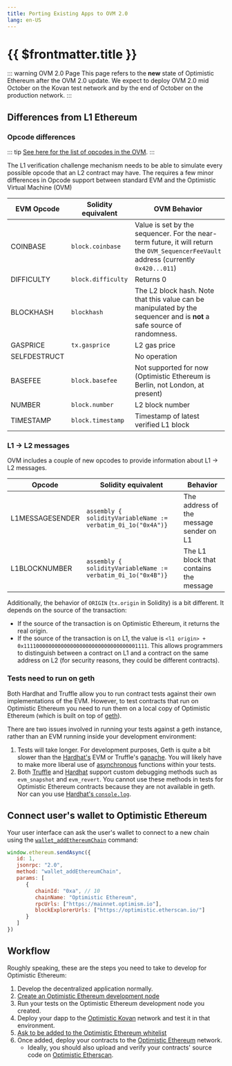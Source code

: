 ```yaml
---
title: Porting Existing Apps to OVM 2.0
lang: en-US
---
```


# {{ $frontmatter.title }}

::: warning OVM 2.0 Page
This page refers to the **new** state of Optimistic Ethereum after the
OVM 2.0 update. We expect to deploy OVM 2.0 mid October on the Kovan
test network and by the end of October on the production network.
:::


## Differences from L1 Ethereum

### Opcode differences

::: tip
[See here for the list of opcodes in the OVM](https://github.com/ethereum-optimism/optimism/blob/master/l2geth/core/vm/opcodes.go).
:::

The L1 verification challenge mechanism needs to be able to simulate every possible 
opcode that an L2 contract may have. The requires a few minor differences in Opcode 
support between standard EVM and the Optimistic Virtual Machine (OVM)

| EVM Opcode  | Solidity equivalent | OVM Behavior |
| - | - | - |
| COINBASE	 | `block.coinbase`   | Value is set by the sequencer. For the near-term future, it will return the `OVM_SequencerFeeVault` address (currently `0x420...011`) |
| DIFFICULTY | `block.difficulty` | Returns 0 |
| BLOCKHASH	 | `blockhash`        |	The L2 block hash. Note that this value can be manipulated by the sequencer and is **not** a safe source of randomness. |
| GASPRICE   | `tx.gasprice`      | L2 gas price |
| SELFDESTRUCT |                  | No operation |
| BASEFEE    | `block.basefee`    | Not supported for now (Optimistic Ethereum is Berlin, not London, at present) |
| NUMBER     | `block.number`     | L2 block number |
| TIMESTAMP  | `block.timestamp`  | Timestamp of latest verified L1 block |


### L1 -> L2 messages

OVM includes a couple of new opcodes to provide information about L1 -> L2 messages.

| Opcode  | Solidity equivalent | Behavior |
| - | - | - |
| L1MESSAGESENDER | `assembly { solidityVariableName := verbatim_0i_1o("0x4A")}` | The address of the message sender on L1 |
| L1BLOCKNUMBER | `assembly { solidityVariableName := verbatim_0i_1o("0x4B")}` | The L1 block that contains the message |

Additionally, the behavior of `ORIGIN` (`tx.origin` in Solidity) is a bit different.
It depends on the source of the transaction:

* If the source of the transaction is on Optimistic Ethereum, it returns the real origin.
* If the source of the transaction is on L1, the value is 
  `<l1 origin> + 0x1111000000000000000000000000000000001111`. This allows programmers
  to distinguish between a contract on L1 and a contract on the same address on L2
  (for security reasons, they could be different contracts).


### Tests need to run on geth

Both Hardhat and Truffle allow you to run contract tests against their own implementations of the EVM.
However, to test contracts that run on Optimistic Ethereum you need to run them on a local copy of Optimistic Ethereum (which is built on top of [geth](https://geth.ethereum.org/)).

There are two issues involved in running your tests against a geth instance, 
rather than an EVM running inside your development environment:

1. Tests will take longer. For development purposes, Geth is quite a bit slower 
   than the [Hardhat's](https://hardhat.org) EVM or Truffle's [ganache](https://github.com/trufflesuite/ganache-cli). You will likely have to make more liberal use of
   [asynchronous](https://developer.mozilla.org/en-US/docs/Learn/JavaScript/Asynchronous/Concepts) functions within your tests.
2. Both [Truffle](https://github.com/trufflesuite/ganache-cli#custom-methods) 
   and [Hardhat](https://hardhat.org/hardhat-network/#special-testing-debugging-methods) 
   support custom debugging methods such as `evm_snapshot` and `evm_revert`. 
   You cannot use these methods in tests for Optimistic Ethereum contracts 
   because they are not available in geth. Nor can you use 
   [Hardhat's `console.log`](https://hardhat.org/tutorial/debugging-with-hardhat-network.html).

## Connect user's wallet to Optimistic Ethereum

Your user interface can ask the user's wallet to connect to a new chain using
the [`wallet_addEthereumChain`](https://docs.metamask.io/guide/rpc-api.html#other-rpc-methods) command:

```javascript
window.ethereum.sendAsync({
   id: 1,
   jsonrpc: "2.0",
   method: "wallet_addEthereumChain",
   params: [
      {
         chainId: "0xa", // 10
         chainName: "Optimistic Ethereum",
         rpcUrls: ["https://mainnet.optimism.io"],
         blockExplorerUrls: ["https://optimistic.etherscan.io/"]
      }
   ]
})
```

## Workflow

Roughly speaking, these are the steps you need to take to develop for Optimistic
Ethereum:

1. Develop the decentralized application normally.
1. [Create an Optimistic Ethereum development node](/docs/developers/l2/dev-node.html)
1. Run your tests on the Optimistic Ethereum development node you created.
1. Deploy your dapp to the [Optimistic 
   Kovan](/docs/infra/networks.html#optimistic-kovan) network and test it in that
   environment.
1. [Ask to be added to the Optimistic Ethereum whitelist](https://docs.google.com/forms/d/e/1FAIpQLSfBGsJN3nZQRLdMjqCS_svfQoPkn35o_cc4HUVnLlXN2BHmPw/viewform)    
1. Once added, deploy your contracts to the 
   [Optimistic Ethereum](/docs/infra/networks.html#optimistic-ethereum) network. 
   - Ideally, you should also upload and 
   verify your contracts' source code on [Optimistic Etherscan](https://optimistic.etherscan.io/verifyContract).
